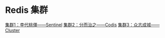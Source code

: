 # Redis 集群

[集群1：李代桃僵——Sentinel](集群1：李代桃僵——Sentinel.md)
[集群2：分而治之——Codis](集群2：分而治之——Codis.md)
[集群3：众志成城——Cluster](集群3：众志成城——Cluster.md)